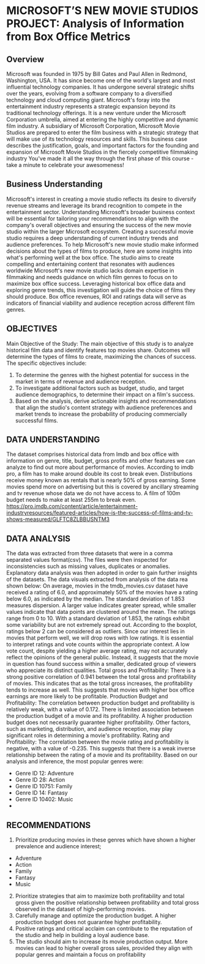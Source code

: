 # MICROSOFT’S NEW MOVIE STUDIOS PROJECT: Analysis of Information from Box Office Metrics
## Overview
Microsoft was founded in 1975 by Bill Gates and Paul Allen in Redmond, Washington, USA. It has since
become one of the world's largest and most influential technology companies. It has undergone several
strategic shifts over the years, evolving from a software company to a diversified technology and cloud
computing giant.
Microsoft's foray into the entertainment industry represents a strategic expansion beyond its traditional
technology offerings. It is a new venture under the Microsoft Corporation umbrella, aimed at entering the
highly competitive and dynamic film industry. A subsidiary of Microsoft Corporation, Microsoft Movie
Studios are prepared to enter the film business with a strategic strategy that will make use of its technology
resources and skills. This business case describes the justification, goals, and important factors for the
founding and expansion of Microsoft Movie Studios in the fiercely competitive filmmaking industry
You've made it all the way through the first phase of this course - take a minute to celebrate your awesomeness!

## Business Understanding
Microsoft's interest in creating a movie studio reflects its desire to diversify revenue streams and
leverage its brand recognition to compete in the entertainment sector. Understanding Microsoft's
broader business context will be essential for tailoring your recommendations to align with the
company's overall objectives and ensuring the success of the new movie studio within the larger
Microsoft ecosystem.
Creating a successful movie studio requires a deep understanding of current industry trends and
audience preferences. To help Microsoft's new movie studio make informed decisions about the types
of films to produce, here are some insights into what's performing well at the box office. The studio aims
to create compelling and entertaining content that resonates with audiences worldwide
Microsoft's new movie studio lacks domain expertise in filmmaking and needs guidance on which film
genres to focus on to maximize box office success. Leveraging historical box office data and exploring
genre trends, this investigation will guide the choice of films they should produce. Box office revenues,
ROI and ratings data will serve as indicators of financial viability and audience reception across different
film genres.

## OBJECTIVES
Main Objective of the Study: The main objective of this study is to analyze historical film data and
identify features top movies share. Outcomes will determine the types of films to create, maximizing the
chances of success. The specific objectives include:
1. To determine the genres with the highest potential for success in the market in terms of revenue
and audience reception.
2. To investigate additional factors such as budget, studio, and target audience demographics, to
determine their impact on a film's success.
3. Based on the analysis, derive actionable insights and recommendations that align the studio's
content strategy with audience preferences and market trends to increase the probability of
producing commercially successful films.

## DATA UNDERSTANDING
The dataset comprises historical data from Imdb and box office with information on genre, title, budget,
gross profits and other features we can analyze to find out more about performance of movies. According
to imdb pro, a film has to make around double its cost to break even. Distributions receive money known
as rentals that is nearly 50% of gross earning. Some movies spend more on advertising but this is covered
by ancillary streaming and tv revenue whose data we do not have access to. A film of 100m budget needs
to make at least 255m to break even. https://pro.imdb.com/content/article/entertainment-industryresources/featured-articles/how-is-the-success-of-films-and-tv-shows-measured/GLFTC8ZLBBUSNTM3

## DATA ANALYSIS
The data was extracted from three datasets that were in a comma separated values format(csv). The files
were then inspected for inconsistencies such as missing values, duplicates or anomalies. Explanatory data
analysis was then adopted in order to gain further insights of the datasets. The data visuals extracted from
analysis of the data rea shown below:
On average, movies in the tmdb_movies.csv dataset have received a rating of 6.0, and approximately 50%
of the movies have a rating below 6.0, as indicated by the median.
The standard deviation of 1.853 measures dispersion. A larger value indicates greater spread, while
smaller values indicate that data points are clustered around the mean.
The ratings range from 0 to 10. With a standard deviation of 1.853, the ratings exhibit some variability
but are not extremely spread out. According to the boxplot, ratings below 2 can be considered as outliers.
Since our interest lies in movies that perform well, we will drop rows with low ratings.
It is essential to interpret ratings and vote counts within the appropriate context. A low vote count, despite
yielding a higher average rating, may not accurately reflect the opinions of the general public. Instead, it
suggests that the movie in question has found success within a smaller, dedicated group of viewers who
appreciate its distinct qualities.
Total gross and Profitability: There is a strong positive correlation of 0.941 between the total gross and
profitability of movies. This indicates that as the total gross increases, the profitability tends to increase as
well. This suggests that movies with higher box office earnings are more likely to be profitable.
Production Budget and Profitability: The correlation between production budget and profitability is
relatively weak, with a value of 0.172. There is limited association between the production budget of a
movie and its profitability. A higher production budget does not necessarily guarantee higher profitability.
Other factors, such as marketing, distribution, and audience reception, may play significant roles in
determining a movie's profitability.
Rating and Profitability: The correlation between the movie rating and profitability is negative, with a
value of -0.235. This suggests that there is a weak inverse relationship between the rating of a movie and
its profitability.
Based on our analysis and inference, the most popular genres were:
*  Genre ID 12: Adventure
*  Genre ID 28: Action
*  Genre ID 10751: Family
*  Genre ID 14: Fantasy
*  Genre ID 10402: Music
*  
## RECOMMENDATIONS
1. Prioritize producing movies in these genres which have shown a higher prevalence and audience
interest;
* Adventure
* Action
* Family
* Fantasy
* Music
2. Prioritize strategies that aim to maximize both profitability and total gross given the positive
relationship between profitability and total gross observed in the dataset of high-performing
movies.
3. Carefully manage and optimize the production budget. A higher production budget does not
guarantee higher profitability.
4. Positive ratings and critical acclaim can contribute to the reputation of the studio and help in
building a loyal audience base.
5. The studio should aim to increase its movie production output. More movies can lead to higher
overall gross sales, provided they align with popular genres and maintain a focus on profitability

